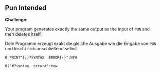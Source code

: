 ## Pun Intended

**Challenge:**

Your program generates exactly the same output as the input of `PUN` and then deletes itself.

Dein Programm erzeugt exakt die gleiche Ausgabe wie die Eingabe von `PUN` und löscht sich anschließend selbst.

```basic
0 PRINT"{↓}?SYNTAX  ERROR{↑}":NEW
```

```
0?"#?syntax  error#":new
```

